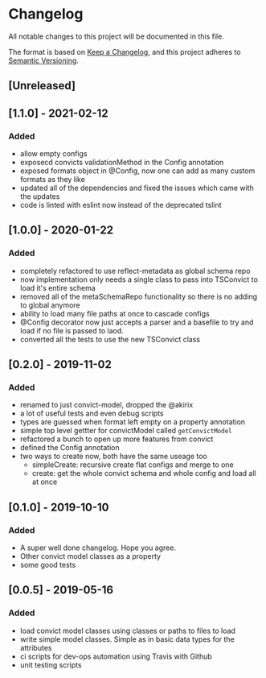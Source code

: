 # Changelog
All notable changes to this project will be documented in this file.

The format is based on [Keep a Changelog](https://keepachangelog.com/en/1.0.0/),
and this project adheres to [Semantic Versioning](https://semver.org/spec/v2.0.0.html).

## [Unreleased]

## [1.1.0] - 2021-02-12
### Added
 - allow empty configs
 - exposecd convicts validationMethod in the Config annotation
 - exposed formats object in @Config, now one can add as many custom formats as they like
 - updated all of the dependencies and fixed the issues which came with the updates
 - code is linted with eslint now instead of the deprecated tslint

## [1.0.0] - 2020-01-22
### Added
 - completely refactored to use reflect-metadata as global schema repo
 - now implementation only needs a single class to pass into TSConvict to load it's entire schema  
 - removed all of the metaSchemaRepo functionality so there is no adding to global anymore
 - ability to load many file paths at once to cascade configs
 - @Config decorator now just accepts a parser and a basefile to try and load if no file is passed to laod. 
 - converted all the tests to use the new TSConvict class

## [0.2.0] - 2019-11-02
### Added
 - renamed to just convict-model, dropped the @akirix
 - a lot of useful tests and even debug scripts
 - types are guessed when format left empty on a property annotation
 - simple top level gettter for convictModel called `getConvictModel`
 - refactored a bunch to open up more features from convict
 - defined the Config annotation
 - two ways to create now, both have the same useage too
   - simpleCreate: recursive create flat configs and merge to one
   - create: get the whole convict schema and whole config and load all at once

## [0.1.0] - 2019-10-10
### Added
 - A super well done changelog. Hope you agree. 
 - Other convict model classes as a property
 - some good tests

## [0.0.5] - 2019-05-16
### Added
 - load convict model classes using classes or paths to files to load
 - write simple model classes. Simple as in basic data types for the attributes
 - ci scripts for dev-ops automation using Travis with Github
 - unit testing scripts
